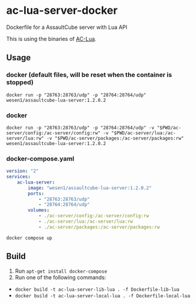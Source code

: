 # ac-lua-server-docker
Dockerfile for a AssaultCube server with Lua API 

This is using the binaries of [AC-Lua](https://github.com/wesen1/AC-Lua).

## Usage

### docker (default files, will be reset when the container is stopped)

`docker run -p "28763:28763/udp" -p "28764:28764/udp" wesen1/assaultcube-lua-server:1.2.0.2`

### docker

`docker run -p "28763:28763/udp" -p "28764:28764/udp" -v "$PWD/ac-server/config:/ac-server/config:rw" -v "$PWD/ac-server/lua:/ac-server/lua:rw" -v "$PWD/ac-server/packages:/ac-server/packages:rw" wesen1/assaultcube-lua-server:1.2.0.2`

### docker-compose.yaml

```yaml
version: "2"
services:
    ac-lua-server:
        image: "wesen1/assaultcube-lua-server:1.2.0.2"
        ports:
            - "28763:28763/udp"
            - "28764:28764/udp"
        volumes:
            - ./ac-server/config:/ac-server/config:rw
            - ./ac-server/lua:/ac-server/lua:rw
            - ./ac-server/packages:/ac-server/packages:rw
```

`docker compose up`


## Build

1. Run `apt-get install docker-compose`
2. Run one of the following commands:
  * `docker build -t ac-lua-server-lib-lua . -f Dockerfile-lib-lua`
  * `docker build -t ac-lua-server-local-lua . -f Dockerfile-local-lua`
